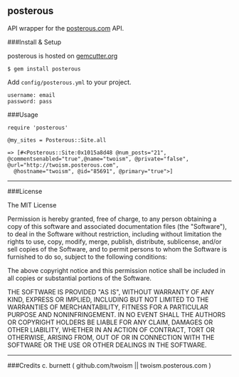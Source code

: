 posterous
---------
API wrapper for the [posterous.com](http://posterous.com/api "Posterous APIS") API.

###Install & Setup

posterous is hosted on [gemcutter.org](http://gemcutter.org)

    $ gem install posterous

Add `config/posterous.yml` to your project.

    username: email
    password: pass  

###Usage

    require 'posterous'

    @my_sites = Posterous::Site.all
    
    => [#<Posterous::Site:0x1015a8d48 @num_posts="21", @commentsenabled="true",@name="twoism", @private="false", @url="http://twoism.posterous.com",
      @hostname="twoism", @id="85691", @primary="true">]
      

---

###License

The MIT License

Permission is hereby granted, free of charge, to any person obtaining a copy
of this software and associated documentation files (the "Software"), to deal
in the Software without restriction, including without limitation the rights
to use, copy, modify, merge, publish, distribute, sublicense, and/or sell
copies of the Software, and to permit persons to whom the Software is
furnished to do so, subject to the following conditions:

The above copyright notice and this permission notice shall be included in
all copies or substantial portions of the Software.

THE SOFTWARE IS PROVIDED "AS IS", WITHOUT WARRANTY OF ANY KIND, EXPRESS OR
IMPLIED, INCLUDING BUT NOT LIMITED TO THE WARRANTIES OF MERCHANTABILITY,
FITNESS FOR A PARTICULAR PURPOSE AND NONINFRINGEMENT. IN NO EVENT SHALL THE
AUTHORS OR COPYRIGHT HOLDERS BE LIABLE FOR ANY CLAIM, DAMAGES OR OTHER
LIABILITY, WHETHER IN AN ACTION OF CONTRACT, TORT OR OTHERWISE, ARISING FROM,
OUT OF OR IN CONNECTION WITH THE SOFTWARE OR THE USE OR OTHER DEALINGS IN
THE SOFTWARE.

---

###Credits
c. burnett ( github.com/twoism || twoism.posterous.com )







